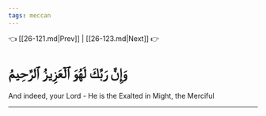 ```yaml
---
tags: meccan
---
```


👈 [[26-121.md|Prev]] | [[26-123.md|Next]] 👉

# وَإِنَّ رَبَّكَ لَهُوَ ٱلۡعَزِيزُ ٱلرَّحِيمُ

And indeed, your Lord - He is the Exalted in Might, the Merciful

---

